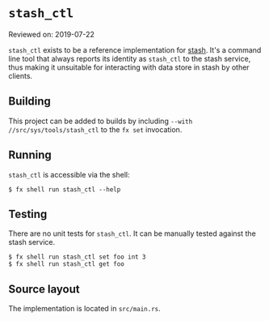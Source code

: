 # `stash_ctl`

Reviewed on: 2019-07-22

`stash_ctl` exists to be a reference implementation for
[stash](../stash/README.md). It's a command line tool that always reports its
identity as `stash_ctl` to the stash service, thus making it unsuitable for
interacting with data store in stash by other clients.

## Building

This project can be added to builds by including `--with //src/sys/tools/stash_ctl`
to the `fx set` invocation.

## Running

`stash_ctl` is accessible via the shell:

```
$ fx shell run stash_ctl --help
```

## Testing

There are no unit tests for `stash_ctl`. It can be manually tested against the
stash service.

```
$ fx shell run stash_ctl set foo int 3
$ fx shell run stash_ctl get foo
```

## Source layout

The implementation is located in `src/main.rs`.
